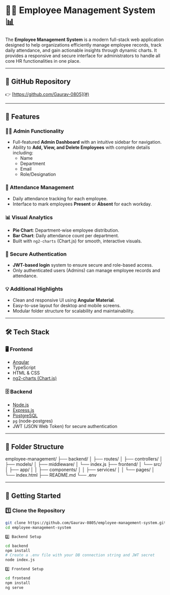 # 🧑‍💼 Employee Management System 📊

The **Employee Management System** is a modern full-stack web application designed to help organizations efficiently manage employee records, track daily attendance, and gain actionable insights through dynamic charts. It provides a responsive and secure interface for administrators to handle all core HR functionalities in one place.

---

## 🔗 GitHub Repository  
👉 [https://github.com/Gaurav-0805](#) <!-- Replace # with the actual URL of your GitHub repo -->

---

## 🚀 Features

### 👩‍💼 Admin Functionality
- Full-featured **Admin Dashboard** with an intuitive sidebar for navigation.
- Ability to **Add, View, and Delete Employees** with complete details including:
  - Name  
  - Department  
  - Email  
  - Role/Designation

### 📅 Attendance Management
- Daily attendance tracking for each employee.
- Interface to mark employees **Present** or **Absent** for each workday.

### 📊 Visual Analytics
- **Pie Chart**: Department-wise employee distribution.
- **Bar Chart**: Daily attendance count per department.
- Built with `ng2-charts` (Chart.js) for smooth, interactive visuals.

### 🔐 Secure Authentication
- **JWT-based login** system to ensure secure and role-based access.
- Only authenticated users (Admins) can manage employee records and attendance.

### 💡 Additional Highlights
- Clean and responsive UI using **Angular Material**.
- Easy-to-use layout for desktop and mobile screens.
- Modular folder structure for scalability and maintainability.

---

## 🛠 Tech Stack

### 🖥 Frontend
- [Angular](https://angular.io/)
- TypeScript
- HTML & CSS
- [ng2-charts (Chart.js)](https://valor-software.com/ng2-charts/)

### 🗄 Backend
- [Node.js](https://nodejs.org/)
- [Express.js](https://expressjs.com/)
- [PostgreSQL](https://www.postgresql.org/)
- `pg` (node-postgres)
- JWT (JSON Web Token) for secure authentication

---

## 📂 Folder Structure

employee-management/
├── backend/
│ ├── routes/
│ ├── controllers/
│ ├── models/
│ ├── middleware/
│ └── index.js
├── frontend/
│ └── src/
│ ├── app/
│ │ ├── components/
│ │ ├── services/
│ │ └── pages/
│ └── index.html
├── README.md
└── .env


---

## 📌 Getting Started

### 1️⃣ Clone the Repository
```bash
git clone https://github.com/Gaurav-0805/employee-management-system.git
cd employee-management-system

2️⃣ Backend Setup

cd backend
npm install
# Create a .env file with your DB connection string and JWT secret
node index.js

3️⃣ Frontend Setup

cd frontend
npm install
ng serve

